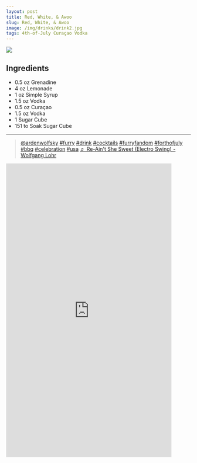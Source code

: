 ```yaml
--- 
layout: post
title: Red, White, & Awoo
slug: Red, White, & Awoo
image: /img/drinks/drink2.jpg
tags: 4th-of-July Curaçao Vodka
---
```

<img src="{{ site.url }}/img/drinks/drink2.jpg" class="drink-image-post">

## Ingredients
* 0.5 oz Grenadine
* 4 oz Lemonade
* 1 oz Simple Syrup
* 1.5 oz Vodka
* 0.5 oz Curaçao
* 1.5 oz Vodka
* 1 Sugar Cube
* 151 to Soak Sugar Cube

<hr>

<div class="drink-media">
<blockquote class="tiktok-embed" cite="https://www.tiktok.com/@ardenwolfsky/video/7116561612617780526" data-video-id="7116561612617780526" style="max-width: 605px;min-width: 325px;"> <section> <a target="_blank" title="@ardenwolfsky" href="https://www.tiktok.com/@ardenwolfsky?refer=embed" rel="noopener">@ardenwolfsky</a> <a title="furry" target="_blank" href="https://www.tiktok.com/tag/furry?refer=embed" rel="noopener">#furry</a> <a title="drink" target="_blank" href="https://www.tiktok.com/tag/drink?refer=embed" rel="noopener">#drink</a> <a title="cocktails" target="_blank" href="https://www.tiktok.com/tag/cocktails?refer=embed" rel="noopener">#cocktails</a> <a title="furryfandom" target="_blank" href="https://www.tiktok.com/tag/furryfandom?refer=embed" rel="noopener">#furryfandom</a> <a title="forthofjuly" target="_blank" href="https://www.tiktok.com/tag/forthofjuly?refer=embed" rel="noopener">#forthofjuly</a> <a title="bbq" target="_blank" href="https://www.tiktok.com/tag/bbq?refer=embed" rel="noopener">#bbq</a> <a title="celebration" target="_blank" href="https://www.tiktok.com/tag/celebration?refer=embed" rel="noopener">#celebration</a> <a title="usa" target="_blank" href="https://www.tiktok.com/tag/usa?refer=embed" rel="noopener">#usa</a> <a target="_blank" title="♬ Re-Ain't She Sweet (Electro Swing) - Wolfgang Lohr" href="https://www.tiktok.com/music/Re-Ain't-She-Sweet-Electro-Swing-6860210479415953410?refer=embed" rel="noopener">♬ Re-Ain't She Sweet (Electro Swing) - Wolfgang Lohr</a> </section> </blockquote> <script async="" src="https://www.tiktok.com/embed.js"></script>

<div class="youtube-iframe"><iframe width="451" height="801" src="https://www.youtube.com/embed/h0QXdhdwerM" title="" frameborder="0" allow="accelerometer; autoplay; clipboard-write; encrypted-media; gyroscope; picture-in-picture; web-share" allowfullscreen=""></iframe></div>
</div>